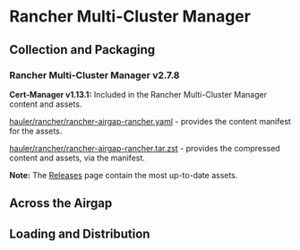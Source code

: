# Rancher Multi-Cluster Manager

## Collection and Packaging

### Rancher Multi-Cluster Manager v2.7.8

**Cert-Manager v1.13.1:** Included in the Rancher Multi-Cluster Manager content and assets.

[hauler/rancher/rancher-airgap-rancher.yaml](https://rancher-airgap.s3.amazonaws.com/v1.15/hauler/rancher/rancher-airgap-rancher.yaml) - provides the content manifest for the assets.

[hauler/rancher/rancher-airgap-rancher.tar.zst](https://rancher-airgap.s3.amazonaws.com/v1.15/hauler/rancher/rancher-airgap-rancher.tar.zst) - provides the compressed content and assets, via the manifest.

**Note:** The [Releases](https://github.com/zackbradys/rancher-airgap/releases) page contain the most up-to-date assets.

## Across the Airgap

## Loading and Distribution